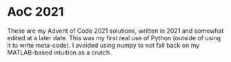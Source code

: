 # AoC 2021
These are my Advent of Code 2021 solutions, written in 2021 and somewhat edited at a later date. This was my first real use of Python (outside of using it to write meta-code). I avoided using numpy to not fall back on my MATLAB-based intuition as a crutch.
